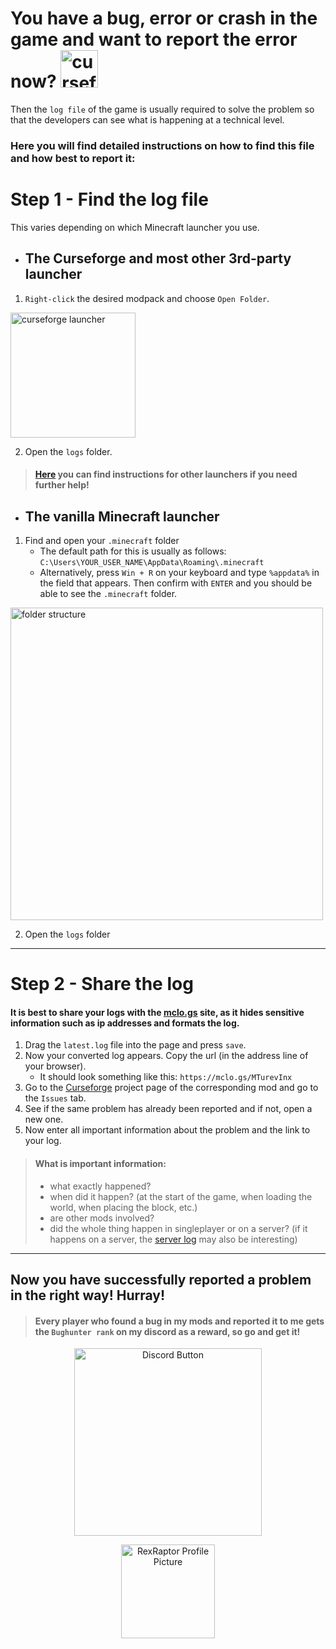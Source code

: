 # You have a bug, error or crash in the game and want to report the error now?      <img src="https://static.wikia.nocookie.net/minecraft_gamepedia/images/e/ea/Redstone_Bug.gif/revision/latest?cb=20201130224258" alt="curseforge launcher" title="I`m a bad bug!" width="60"/>

Then the `log file` of the game is usually required to solve the problem so that the developers can see what is happening at a technical level.

### Here you will find detailed instructions on how to find this file and how best to report it:

# Step 1 - Find the log file

This varies depending on which Minecraft launcher you use.

- ## The Curseforge and most other 3rd-party launcher

1. `Right-click` the desired modpack and choose `Open Folder`.
 
<img src="https://github.com/user-attachments/assets/caa685a0-6aa0-48fd-b417-ce087d068e7d" alt="curseforge launcher" width="200"/>

 2. Open the `logs` folder.


> #### [Here](https://www.bisecthosting.com/clients/index.php?rp=/knowledgebase/249/How-to-find-client-logs-on-modded-Minecraft-launchers.html) you can find instructions for other launchers if you need further help!


- ## The vanilla Minecraft launcher

 1. Find and open your `.minecraft` folder
     - The default path for this is usually as follows: `C:\Users\YOUR_USER_NAME\AppData\Roaming\.minecraft`
     - Alternatively, press `Win + R` on your keyboard and type `%appdata%` in the field that appears. Then confirm with `ENTER` and you should be able to see the `.minecraft` folder.

<img src="https://github.com/user-attachments/assets/030ed53d-ca27-41bc-bd14-6bbaf74cb86e" alt="folder structure" width="500"/>

2. Open the `logs` folder

----

# Step 2 - Share the log

#### It is best to share your logs with the [mclo.gs](https://mclo.gs/) site, as it hides sensitive information such as ip addresses and formats the log.

1. Drag the `latest.log` file into the page and press `save`.
2. Now your converted log appears. Copy the url (in the address line of your browser).
      - It should look something like this: `https://mclo.gs/MTurevInx`
3. Go to the [Curseforge](https://www.curseforge.com/members/xxrexraptorxx/projects) project page of the corresponding mod and go to the `Issues` tab.
4. See if the same problem has already been reported and if not, open a new one.
5. Now enter all important information about the problem and the link to your log.
 
 > #### What is important information:
 >   - what exactly happened?
 >   - when did it happen? (at the start of the game, when loading the world, when placing the block, etc.)
 >   - are other mods involved?
 >   - did the whole thing happen in singleplayer or on a server? (if it happens on a server, the [server log](https://www.bisecthosting.com/clients/knowledgebase/136/How-to-find-and-view-Minecraft-server-logs-and-crash-reports.html) may also be interesting)

----

## Now you have successfully reported a problem in the **right way**! Hurray!

> #### Every player who found a bug in my mods and reported it to me gets the `Bughunter rank` on my discord as a reward, so go and get it!

<p align="center">
  <a href="https://discord.gg/ycRJJk8EXV" title="Join our Discord!">
    <img src="https://i.imgur.com/S6yh9xW.png" alt="Discord Button" width="300"/>
  </a>
</p>

<p align="center">
  <a href="https://www.curseforge.com/members/xxrexraptorxx/projects" title="View RexRaptor's CurseForge Projects">
    <img src="https://static-cdn.jtvnw.net/jtv_user_pictures/f075d4c3-e77f-4224-9fbe-a334a5ce3d51-profile_image-150x150.png" alt="RexRaptor Profile Picture" width="150"/>
  </a>
</p>
